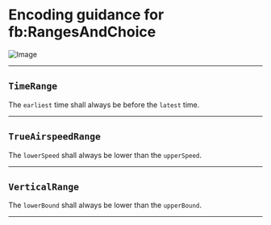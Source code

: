 # Encoding guidance for fb:RangesAndChoice

![Image](https://www.fixm.aero/releases/FIXM-4.3.0/doc/logical_model_documentation/EARoot/EA1/EA1/EA1/EA13.png)

---

## `TimeRange`

The `earliest` time shall always be before the `latest` time.

---

## `TrueAirspeedRange`

The `lowerSpeed` shall always be lower than the `upperSpeed`.

---

## `VerticalRange`

The `lowerBound` shall always be lower than the `upperBound`.

---




